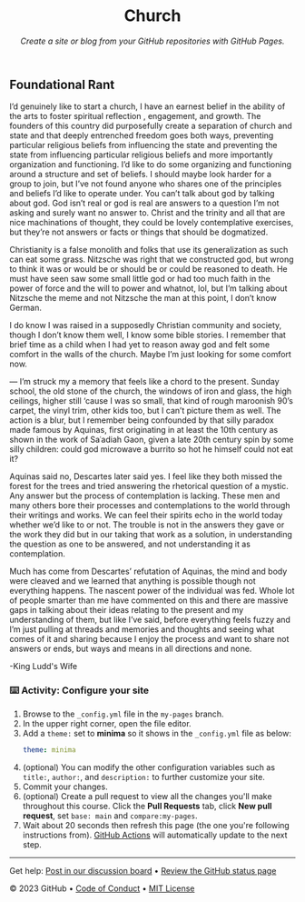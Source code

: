 <header>

<!--
  <<< Author notes: Course header >>>
  Include a 1280×640 image, course title in sentence case, and a concise description in emphasis.
  In your repository settings: enable template repository, add your 1280×640 social image, auto delete head branches.
  Add your open source license, GitHub uses MIT license.
-->

# Church

_Create a site or blog from your GitHub repositories with GitHub Pages._

</header>

<!--
  <<< Author notes: Step 2 >>>
  Start this step by acknowledging the previous step.
  Define terms and link to docs.github.com.
  Historic note: previous version checked for empty pull request, changed to the correct theme `minima`.
-->

## Foundational Rant

I’d genuinely like to start a church, I have an earnest belief in the ability of the arts to foster spiritual reflection , engagement, and growth. The founders of this country did purposefully create a separation of church and state and that deeply entrenched freedom goes both ways, preventing particular religious beliefs from influencing the state and preventing the state from influencing particular religious beliefs and more importantly organization and functioning. I’d like to do some organizing and functioning around a structure and set of beliefs. I should maybe look harder for a group to join, but I’ve not found anyone who shares one of the principles and beliefs I’d like to operate under. You can’t talk about god by talking about god. God isn’t real or god is real are answers to a question I’m not asking and surely want no answer to. Christ and the trinity and all that are nice machinations of thought, they could be lovely contemplative exercises, but they’re not answers or facts or things that should be dogmatized. 

Christianity is a false monolith and folks that use its generalization as such can eat some grass. Nitzsche was right that we constructed god, but wrong to think it was or would be or should be or could be reasoned to death. He must have seen saw some small little god or had too much faith in the power of force and the will to power and whatnot, lol, but I’m talking about Nitzsche the meme and not Nitzsche the man at this point, I don’t know German. 

I do know I was raised in a supposedly Christian community and society, though I don’t know them well, I know some bible stories. I remember that brief time as a child when I had yet to reason away god and felt some comfort in the walls of the church. Maybe I’m just looking for some comfort now. 

— I’m struck my a memory that feels like a chord to the present. Sunday school, the old stone of the church, the windows of iron and glass, the high ceilings, higher still ‘cause I was so small, that kind of rough maroonish 90’s carpet, the vinyl trim, other kids too, but I can’t picture them as well. The action is a blur, but I remember being confounded by that silly paradox made famous by Aquinas, first originating in at least the 10th century as shown in the work of Saʿadiah Gaon, given a late 20th century spin by some silly children: could god microwave a burrito so hot he himself could not eat it? 

Aquinas said no, Descartes later said yes. I feel like they both missed the forest for the trees and tried answering the rhetorical question of a mystic. Any answer but the process of contemplation is lacking. These men and many others bore their processes and contemplations to the world through their writings and works. We can feel their spirits echo in the world today whether we’d like to or not. The trouble is not in the answers they gave or the work they did but in our taking that work as a solution, in understanding the question as one to be answered, and not understanding it as contemplation. 

Much has come from Descartes’ refutation of Aquinas, the mind and body were cleaved and we learned that anything is possible though not everything happens. The nascent power of the individual was fed. Whole lot of people smarter than me have commented on this and there are massive gaps in talking about their ideas relating to the present and my understanding of them, but like I’ve said, before everything feels fuzzy and I’m just pulling at threads and memories and thoughts and seeing what comes of it and sharing because I enjoy the process and want to share not answers or ends, but ways and means in all directions and none.

-King Ludd's Wife

### :keyboard: Activity: Configure your site

1. Browse to the `_config.yml` file in the `my-pages` branch.
1. In the upper right corner, open the file editor.
1. Add a `theme:` set to **minima** so it shows in the `_config.yml` file as below:
   ```yml
   theme: minima
   ```
1. (optional) You can modify the other configuration variables such as `title:`, `author:`, and `description:` to further customize your site.
1. Commit your changes.
1. (optional) Create a pull request to view all the changes you'll make throughout this course. Click the **Pull Requests** tab, click **New pull request**, set `base: main` and `compare:my-pages`.
1. Wait about 20 seconds then refresh this page (the one you're following instructions from). [GitHub Actions](https://docs.github.com/en/actions) will automatically update to the next step.

<footer>

<!--
  <<< Author notes: Footer >>>
  Add a link to get support, GitHub status page, code of conduct, license link.
-->

---

Get help: [Post in our discussion board](https://github.com/orgs/skills/discussions/categories/github-pages) &bull; [Review the GitHub status page](https://www.githubstatus.com/)

&copy; 2023 GitHub &bull; [Code of Conduct](https://www.contributor-covenant.org/version/2/1/code_of_conduct/code_of_conduct.md) &bull; [MIT License](https://gh.io/mit)

</footer>
